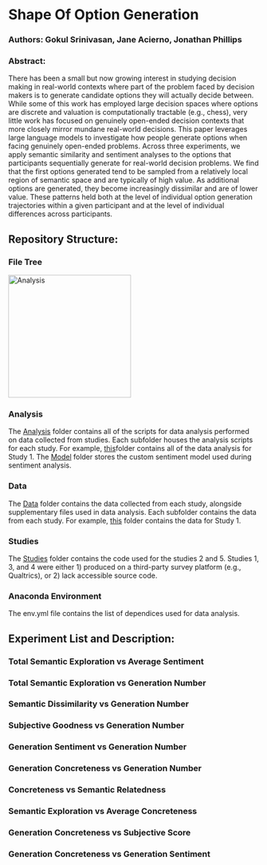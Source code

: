 
# Shape Of Option Generation 

### Authors: Gokul Srinivasan, Jane Acierno, Jonathan Phillips 

### Abstract:
There has been a small but now growing interest in studying decision making in real-world contexts where part of the problem faced by decision makers is to generate candidate options they will actually decide between. While some of this work has employed large decision spaces where options are discrete and valuation is computationally tractable (e.g., chess), very little work has focused on genuinely open-ended decision contexts that more closely mirror mundane real-world decisions. This paper leverages large language models to investigate how people generate options when facing genuinely open-ended problems. Across three experiments, we apply semantic similarity and sentiment analyses to the options that participants sequentially generate for real-world decision problems. We find that the first options generated tend to be sampled from a relatively local region of semantic space and are typically of high value. As additional options are generated, they become increasingly dissimilar and are of lower value. These patterns held both at the level of individual option generation trajectories within a given participant and at the level of individual differences across participants.

## Repository Structure:
### File Tree
<img width="246" alt="Analysis" src="https://user-images.githubusercontent.com/57068226/228378356-9486bdce-7408-4496-afdd-904e91e9f505.png">
    
### Analysis 
The [Analysis](Analysis/) folder contains all of the scripts for data analysis performed on data collected from studies. Each subfolder houses the analysis scripts for each study. For example, [this](/Analysis/Study_1/)folder contains all of the data analysis for Study 1. The [Model](Analysis/Model/) folder stores the custom sentiment model used during sentiment analysis. 

### Data 
The [Data](Data/) folder contains the data collected from each study, alongside supplementary files used in data analysis. Each subfolder contains the data from each study. For example, [this](Data/Study1/) folder contains the data for Study 1. 

### Studies 
The [Studies](Studies/) folder contains the code used for the studies 2 and 5. Studies 1, 3, and 4 were either 1) produced on a third-party survey platform (e.g., Qualtrics), or 2) lack accessible source code. 

### Anaconda Environment 
The env.yml file contains the list of dependices used for data analysis. 

## Experiment List and Description:
### Total Semantic Exploration vs Average Sentiment
### Total Semantic Exploration vs Generation Number
### Semantic Dissimilarity vs Generation Number
### Subjective Goodness vs Generation Number
### Generation Sentiment vs Generation Number
### Generation Concreteness vs Generation Number
### Concreteness vs Semantic Relatedness
### Semantic Exploration vs Average Concreteness
### Generation Concreteness vs Subjective Score
### Generation Concreteness vs Generation Sentiment

